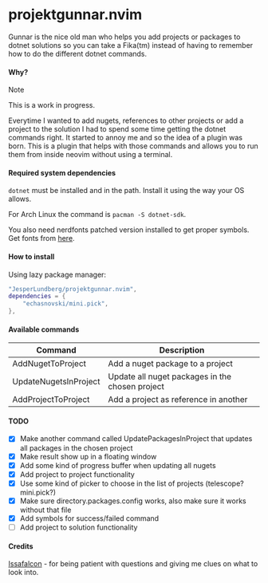 # projektgunnar.nvim

Gunnar is the nice old man who helps you add projects or packages to dotnet solutions so you can take a Fika(tm) instead of having to remember how to do the different dotnet commands.

#### Why?

> [!NOTE]
> This is a work in progress.

Everytime I wanted to add nugets, references to other projects or add a project to the solution I had to spend some time getting the dotnet commands right. It started to annoy me and so the idea of a plugin was born. This is a plugin that helps with those commands and allows you to run them from inside neovim without using a terminal.

#### Required system dependencies

`dotnet` must be installed and in the path.
Install it using the way your OS allows.

For Arch Linux the command is `pacman -S dotnet-sdk`.

You also need nerdfonts patched version installed to get proper symbols.
Get fonts from [here](https://github.com/ryanoasis/nerd-fonts).

#### How to install

Using lazy package manager:

```lua
"JesperLundberg/projektgunnar.nvim",
dependencies = {
    "echasnovski/mini.pick",
},
```

#### Available commands

| Command               | Description                                     |
| --------------------- | ----------------------------------------------- |
| AddNugetToProject     | Add a nuget package to a project                |
| UpdateNugetsInProject | Update all nuget packages in the chosen project |
| AddProjectToProject   | Add a project as reference in another           |

#### TODO

- [x] Make another command called UpdatePackagesInProject that updates all packages in the chosen project
- [x] Make result show up in a floating window
- [x] Add some kind of progress buffer when updating all nugets
- [x] Add project to project functionality
- [x] Use some kind of picker to choose in the list of projects (telescope? mini.pick?)
- [x] Make sure directory.packages.config works, also make sure it works without that file
- [x] Add symbols for success/failed command
- [ ] Add project to solution functionality

#### Credits

[Issafalcon](https://github.com/Issafalcon/) - for being patient with questions and giving me clues on what to look into.
